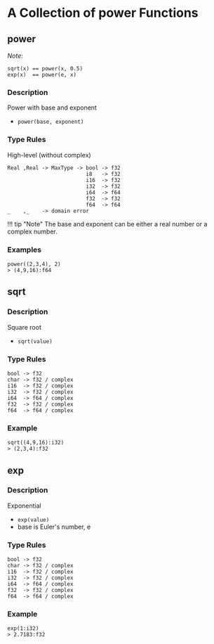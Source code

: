 # A Collection of power Functions

## power

*Note*:

```no-highlight
sqrt(x) == power(x, 0.5)
exp(x)  == power(e, x)
```

### Description

Power with base and exponent

- `power(base, exponent)`

### Type Rules

High-level (without complex)

```no-highlight
Real ,Real -> MaxType -> bool -> f32
                         i8   -> f32
                         i16  -> f32
                         i32  -> f32
                         i64  -> f64
                         f32  -> f32
                         f64  -> f64
_    ,_    -> domain error
```

!!! tip "Note"
    The base and exponent can be either a real number or a complex number.

### Examples

```no-highlight
power((2,3,4), 2)
> (4,9,16):f64
```

## sqrt

### Description

Square root

- `sqrt(value)`


### Type Rules

```no-highlight
bool -> f32
char -> f32 / complex
i16  -> f32 / complex
i32  -> f32 / complex
i64  -> f64 / complex
f32  -> f32 / complex
f64  -> f64 / complex
```


### Example

```no-highlight
sqrt((4,9,16):i32)
> (2,3,4):f32
```


## exp

### Description

Exponential

- `exp(value)`
- base is Euler's number, e


### Type Rules

```no-highlight
bool -> f32
char -> f32 / complex
i16  -> f32 / complex
i32  -> f32 / complex
i64  -> f64 / complex
f32  -> f32 / complex
f64  -> f64 / complex
```


### Example

```no-highlight
exp(1:i32)
> 2.7183:f32
```

